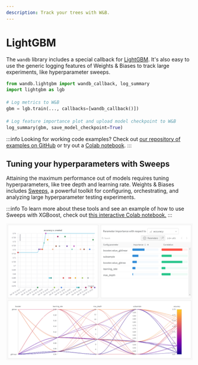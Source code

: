 ```yaml
---
description: Track your trees with W&B.
---
```


# LightGBM

The `wandb` library includes a special callback for [LightGBM](https://lightgbm.readthedocs.io/en/latest/). It's also easy to use the generic logging features of Weights & Biases to track large experiments, like hyperparameter sweeps.

```python
from wandb.lightgbm import wandb_callback, log_summary
import lightgbm as lgb

# Log metrics to W&B
gbm = lgb.train(..., callbacks=[wandb_callback()])

# Log feature importance plot and upload model checkpoint to W&B 
log_summary(gbm, save_model_checkpoint=True)
```

:::info
Looking for working code examples? Check out [our repository of examples on GitHub](https://github.com/wandb/examples/tree/master/examples/boosting-algorithms) or try out a [Colab notebook](https://colab.research.google.com/github/wandb/examples/blob/master/colabs/boosting/Simple\_LightGBM\_Integration.ipynb).
:::

## Tuning your hyperparameters with Sweeps

Attaining the maximum performance out of models requires tuning hyperparameters, like tree depth and learning rate. Weights & Biases includes [Sweeps](../sweeps/), a powerful toolkit for configuring, orchestrating, and analyzing large hyperparameter testing experiments.

:::info
To learn more about these tools and see an example of how to use Sweeps with XGBoost, check out [this interactive Colab notebook.](http://wandb.me/xgb-sweeps-colab)
:::

![tl;dr: trees outperform linear learners on this classification dataset.](<../../.gitbook/assets/image (112).png>)
